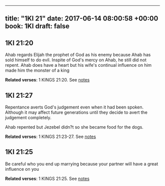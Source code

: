 
---
title: "1KI 21"
date: 2017-06-14 08:00:58 +00:00
book: 1KI
draft: false
---

## 1KI 21:20

Ahab regards Elijah the prophet of God as his enemy because Ahab has sold himself to do evil. Inspite of God's mercy on Ahab, he still did not repent. Ahab does have a heart but his wife's continual influence on him made him the monster of a king

**Related verses**: 1 KINGS 21:20. See [notes](https://my.bible.com/notes/2657269912519303954)


## 1KI 21:27

Repentance averts God's judgement even when it had been spoken. Although it may affect future generations until they decide to avert the judgement completely.

Ahab repented but Jezebel didn?t so she became food for the dogs.

**Related verses**: 1 KINGS 21:23-27. See [notes](https://my.bible.com/notes/2656553462573818116)


## 1KI 21:25

Be careful who you end up marrying because your partner will have a great influence on you

**Related verses**: 1 KINGS 21:25. See [notes](https://my.bible.com/notes/2656552688775061757)


